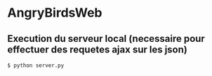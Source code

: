 # AngryBirdsWeb


## Execution du serveur local (necessaire pour effectuer des requetes ajax sur les json)
```bash
$ python server.py
```
